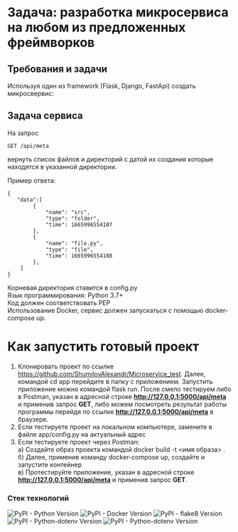 # Задача: разработка микросервиса на любом из предложенных фреймворков

## Требования и задачи
Используя один из framework (Flask, Django, FastApi) создать микросвервис:

## Задача сервиса
На запрос

    GET /api/meta 
вернуть список файлов и директорий с датой их создания которые находятся в указанной директории.

Пример ответа:

    {
       "data":[
            {
                "name": "src",
                "type": "folder",
                "time": 1665996554107
            },
            {
                "name": "file.py",
                "type": "file",
                "time": 1665996554108
            },
        ]
    }
Корневая директория ставится в config.py <br/>
Язык программирования: Python 3.7+ <br/>
Код должен соответствовать PEP <br/>
Использование Docker, сервис должен запускаться с помощью docker-compose up. <br/>

# Как запустить готовый проект
1. Клонировать проект по ссылке <https://github.com/ShumilovAlexandr/Microservice_test>. Далее, командой cd app перейдите в папку с приложением. Запустить приложение можно командой flask run. После смело тестируем либо в Postman, указан в адресной строке __http://127.0.0.1:5000/api/meta__ и применив запрос __GET__,  либо можем посмотреть результат работы программы перейдя по ссылке __http://127.0.0.1:5000/api/meta__ в браузере.
2. Если тестируете проект на локальном компьютере, замените в файле app/config.py на актуальный адрес
3. Если тестируете проект через Postman: <br/>
   а) Создайте образ проекта командой docker build -t <имя образа> . <br/>
   б) Далее, применив команду docker-compose up, создайте и запустите контейнер <br/>
   в) Протестируйте приложение, указан в адресной строке __http://127.0.0.1:5000/api/meta__ и применив запрос __GET__. <br/>
   
### Стек технологий
![PyPI - Python Version](https://img.shields.io/badge/python-3.7-blue)
![PyPI - Docker Version](https://img.shields.io/badge/docker-20.10.17-blue)
![PyPI - flake8 Version](https://img.shields.io/badge/flake8-4.0.1-blue)
![PyPI - Python-dotenv Version](https://img.shields.io/badge/python--dotenv-0.20.0-blue)
![PyPI - Python-dotenv Version](https://img.shields.io/badge/flask-2.2.2-blue)
 

